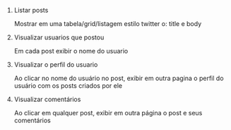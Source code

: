 1. Listar posts

    Mostrar em uma tabela/grid/listagem estilo twitter o: title e body

2. Visualizar usuarios que postou

    Em cada post exibir o nome do usuario   

3. Visualizar o perfil do usuario

    Ao clicar no nome do usuário no post, exibir em outra pagina o perfil do usuário com os posts criados por ele

4. Visualizar comentários

    Ao clicar em qualquer post, exibir em outra página o post e seus comentários